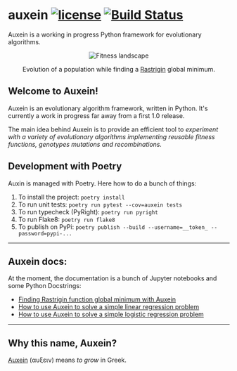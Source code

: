 # auxein [![license](https://img.shields.io/hexpm/l/plug.svg?maxAge=2592000)](https://github.com/auxein/auxein/blob/master/LICENSE) [![Build Status](https://travis-ci.org/auxein/auxein.svg?branch=master)](https://travis-ci.org/auxein/auxein)

Auxein is a working in progress Python framework for evolutionary algorithms.

<p align="center">
  <img src="https://github.com/auxein/auxein/blob/master/docs/landscape.gif?raw=true" alt="Fitness landscape"/>
<p align="center">Evolution of a population while finding a <a href="https://en.wikipedia.org/wiki/Rastrigin_function">Rastrigin</a> global minimum.</p>
</p>

## Welcome to Auxein!

Auxein is an evolutionary algorithm framework, written in Python. It's currently a work in progress far away from a first 1.0 release. 

The main idea behind Auxein is to provide an efficient tool to *experiment with a variety of evolutionary algorithms implementing reusable fitness functions, genotypes mutations and recombinations.*

## Development with Poetry

Auxin is managed with Poetry.
Here how to do a bunch of things:

1. To install the project: `poetry install`
2. To run unit tests: `poetry run pytest --cov=auxein tests`
3. To run typecheck (PyRight): `poetry run pyright`
4. To run Flake8: `poetry run flake8`
5. To publish on PyPi: `poetry publish --build --username=__token_ --password=pypi-...`

------------------

## Auxein docs:

At the moment, the documentation is a bunch of Jupyter notebooks and some Python Docstrings:

- [Finding Rastrigin function global minimum with Auxein](https://nbviewer.jupyter.org/github/auxein/auxein/blob/master/notebooks/rastrigin.ipynb)
- [How to use Auxein to solve a simple linear regression problem](https://nbviewer.jupyter.org/github/auxein/auxein/blob/master/notebooks/linear_regression.ipynb)
- [How to use Auxein to solve a simple logistic regression problem](https://nbviewer.jupyter.org/github/auxein/auxein/blob/master/notebooks/logistic_regression.ipynb)

------------------

## Why this name, Auxein?

[Auxein](https://en.wikipedia.org/wiki/Auxin) (αυξειν) means _to grow_ in Greek.
